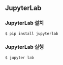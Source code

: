 ## JupyterLab

### JupyterLab 설치
```zsh
$ pip install jupyterlab
```

### JupyterLab 실행
```zsh
$ jupyter lab
```